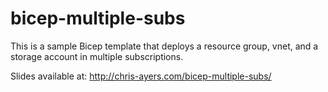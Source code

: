 # bicep-multiple-subs

This is a sample Bicep template that deploys a resource group, vnet, and a storage account in multiple subscriptions.

Slides available at: http://chris-ayers.com/bicep-multiple-subs/
